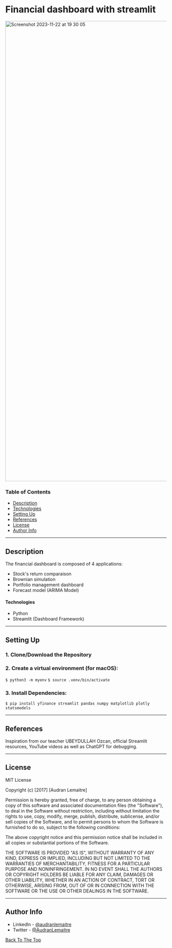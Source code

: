 # Financial dashboard with streamlit


<img width="1431" alt="Screenshot 2023-11-22 at 19 30 05" src="https://github.com/audran-lemaitre/Python-for-Finance/assets/100149496/fc3ec418-4541-451d-b15f-b3b89cc91c22">

### Table of Contents

- [Description](#description)
- [Technologies](#technologies)
- [Setting Up](#setting-up)
- [References](#references)
- [License](#license)
- [Author Info](#author-info)

---

## Description

The financial dashboard is composed of 4 applications:
 - Stock's return comparaison
 - Brownian simulation
 - Portfolio management dashboard
 - Forecast model (ARIMA Model)

#### Technologies

- Python
- Streamlit (Dashboard Framework)

---

## Setting Up
### 1. Clone/Download the Repository

### 2. Create a virtual environment (for macOS):
`$ python3 -m myenv` 
`$ source .venv/bin/activate`
### 3. Install Dependencies:
`$ pip install yfinance streamlit pandas numpy matplotlib plotly statsmodels`

---

## References
Inspiration from our teacher UBEYDULLAH Ozcan, official Streamlit resources, YouTube videos as well as ChatGPT for debugging.

---

## License

MIT License

Copyright (c) [2017] [Audran Lemaitre]

Permission is hereby granted, free of charge, to any person obtaining a copy
of this software and associated documentation files (the "Software"), to deal
in the Software without restriction, including without limitation the rights
to use, copy, modify, merge, publish, distribute, sublicense, and/or sell
copies of the Software, and to permit persons to whom the Software is
furnished to do so, subject to the following conditions:

The above copyright notice and this permission notice shall be included in all
copies or substantial portions of the Software.

THE SOFTWARE IS PROVIDED "AS IS", WITHOUT WARRANTY OF ANY KIND, EXPRESS OR
IMPLIED, INCLUDING BUT NOT LIMITED TO THE WARRANTIES OF MERCHANTABILITY,
FITNESS FOR A PARTICULAR PURPOSE AND NONINFRINGEMENT. IN NO EVENT SHALL THE
AUTHORS OR COPYRIGHT HOLDERS BE LIABLE FOR ANY CLAIM, DAMAGES OR OTHER
LIABILITY, WHETHER IN AN ACTION OF CONTRACT, TORT OR OTHERWISE, ARISING FROM,
OUT OF OR IN CONNECTION WITH THE SOFTWARE OR THE USE OR OTHER DEALINGS IN THE
SOFTWARE.

---

## Author Info

- LinkedIn - [@audranlemaitre](https://www.linkedin.com/in/audranlemaitre/)
- Twitter - [@AudranLemaitre](https://twitter.com/AudranLemaitre)

[Back To The Top](#description)
